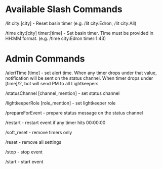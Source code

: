 # Available Slash Commands
/lit city:[city] - Reset basin timer (e.g. /lit city:Edron, /lit city:All)

/time city:[city] timer:[time] - Set basin timer. Time must be provided in HH:MM format. (e.g. /time city:Edron timer:1:43)


# Admin Commands
/alertTime [time] - set alert time. When any timer drops under that value, notification will be sent on the status channel. 
When timer drops under [time]/2, bot will send PM to all Lightkeepers

/statusChannel [channel_mention] - set status channel

/lightkeeperRole [role_mention] - set lightkeeper role

/prepareForEvent - prepare status message on the status channel

/restart - restart event if any timer hits 00:00:00

/soft_reset - remove timers only

/reset - remove all settings

/stop - stop event

/start - start event